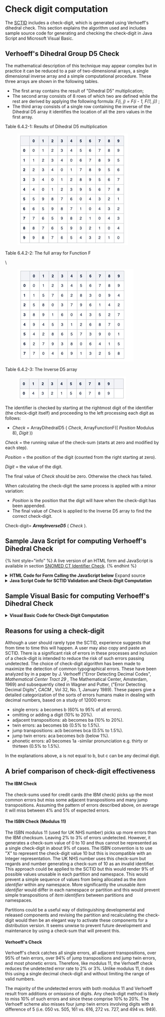 # Check digit computation

The [SCTID](../../appendices/appendix-b.-specification-reference-information/s/sctid-data-type.md) includes a check-digit, which is generated using Verhoeff's dihedral check. This section explains the algorithm used and includes sample source code for generating and checking the check-digit in Java Script and Microsoft Visual Basic.

## Verhoeff's Dihedral Group D5 Check

The mathematical description of this technique may appear complex but in practice it can be reduced to a pair of two-dimensional arrays, a single dimensional inverse array and a simple computational procedure. These three arrays are shown in the following tables.

* The first array contains the result of "Dihedral D5" multiplication;
* The second array consists of 8 rows of which two are defined while the rest are derived by applying the following formula: _F(i, j) = F(i - 1, F(1, j))_ ;
* The third array consists of a single row containing the inverse of the Dihedral D5 array it identifies the location of all the zero values in the first array.

Table 6.4.2-1: Results of Dihedral D5 multiplication

<figure><img src="../../.gitbook/assets/Image 11-08-2025 at 13.54.jpeg" alt=""><figcaption></figcaption></figure>



Table 6.4.2-2: The full array for Function F

\


<figure><img src="../../.gitbook/assets/Image 11-08-2025 at 13.56.jpeg" alt=""><figcaption></figcaption></figure>

Table 6.4.2-3: The Inverse D5 array

<figure><img src="../../.gitbook/assets/Image 11-08-2025 at 13.58.jpeg" alt=""><figcaption></figcaption></figure>

The identifier is checked by starting at the rightmost digit of the identifier (the check-digit itself) and proceeding to the left processing each digit as follows:

* _Check_ = ArrayDihedralD5 ( _Check_, ArrayFunctionF(( _Position_ Modulus 8), _Digit_ ))

_Check_ = the running value of the check-sum (starts at zero and modified by each step).

_Position_ = the position of the digit (counted from the right starting at zero).

_Digit_ = the value of the digit.

The final value of _Check_ should be zero. Otherwise the check has failed.

When calculating the check-digit the same process is applied with a minor variation:

* _Position_ is the position that the digit will have when the  check-digit has been appended.
* The final value of _Check_ is applied to the Inverse D5 array to find the correct check-digit.

Check-digit= _**ArrayInverseD5**_ ( _Check_ ).

## Sample Java Script for computing Verhoeff's Dihedral Check

{% hint style="info" %}
A live version of an HTML form and JavaScript is available in section [SNOMED CT Identifier Check](6.4.1-snomed-ct-identifier-check.md).
{% endhint %}

<details>

<summary><strong>HTML Code for Form Calling the JavaScript below</strong> Expand source</summary>

`<style>`

`p.p1 {margin: 0.0px 0.0px 0.0px 0.0px; font: 12.0px Helvetica}`

`span.s1 {color: #021da7}span.s2 {color: #f9975e}`

`span.s3 {color: #ff9450}`

`span.s4 {color: #ab4500}`

`span.s5 {color: #a7a400}`

`table {border-width: 6px; border-color: #0080ff; border-collapse: collapse; border-style: ridge;}`

`td {border-width: 3px; border-color: #0080ff; border-collapse: collapse; padding: 6px; border-style: ridge;}`

`</style>`

`<form` `action=""` `name="form">`&#x20;

&#x20;       `<table` `width="441">`

&#x20;       `<tr>`

&#x20;           `<td` `width="212"` `height="25"> Partial Identifier <br/>(without check-digit)&nbsp;`&#x20;

`</td>`

&#x20;           `<td` `width="115"` `height="25">`&#x20;

&#x20;              `<input` `name="num"` `size="18"/>`&#x20;

&#x20;          `</td>`

&#x20;           `<td` `width="92"` `height="25">`

&#x20;               `<input` `onclick="VerhoeffCompute()"` `type="button"` `value="Compute"/>`

`</td>`&#x20;

&#x20;     `</tr>`&#x20;

&#x20;      `<tr>`&#x20;

&#x20;          `<td` `width="212"` `height="35"> SNOMED CT Identifier </td>`

&#x20;           `<td` `width="115"` `height="35">                <input` `name="numcd"` `size="18"/>`&#x20;

&#x20;          `</td>`&#x20;

&#x20;          `<td` `width="92"` `height="35">                <input` `onclick="VerhoeffCheck()"` `type="button"` `value="Check"/>`

`</td>`

&#x20;       `</tr>`

&#x20;       `<tr>`&#x20;

&#x20;          `<td` `width="212"` `height="23"> Result of check&nbsp; </td>`

&#x20;           `<td` `width="115"` `height="23"` `colspan="2"` `id="out"> </td>`

&#x20;       `</tr>`&#x20;

&#x20;      `<tr>`&#x20;

&#x20;          `<td` `width="212"` `height="23"> Component type </td>`

&#x20;           `<td` `width="115"` `height="23"` `colspan="2"` `id="component"> </td>`

&#x20;       `</tr>`

&#x20;       `<tr>`

&#x20;           `<td` `width="212"` `height="23"> Namespace </td>`

&#x20;           `<td` `width="115"` `height="23"` `colspan="2"` `id="extnamespace"> </td>`

&#x20;       `</tr>`&#x20;

&#x20;  `</table>`&#x20;

&#x20;  `<p` `style="margin-left: 0; margin-right: 0"> This Verhoeff checking part of this code was based on a webpage at: </p>`

&#x20;   `<ul>`&#x20;

&#x20;      `<li>`&#x20;

&#x20;          `<a` `href="`[`http://www.augustana.ab.ca/~mohrj/algorithms/checkdigit.html`](http://www.augustana.ab.ca/~mohrj/algorithms/checkdigit.html)`">`                [`http://www.augustana.ab.ca/~mohrj/algorithms/checkdigit.html`](http://www.augustana.ab.ca/~mohrj/algorithms/checkdigit.html) `</a>`

&#x20;       `</li>`&#x20;

&#x20;  `</ul>`

`</form>`

</details>

<details>

<summary><strong>Java Script Code for SCTID Validation and Check-Digit Computation</strong></summary>

`var` `FnF = new` `Array();`   &#x20;

&#x20;     `FnF[0] = [0, 1, 2, 3, 4, 5, 6, 7, 8, 9];`   &#x20;

&#x20;     `FnF[1] = [1, 5, 7, 6, 2, 8, 3, 0, 9, 4];`   &#x20;

&#x20;           `for` `( var` `i = 2; i < 8; i++ )`&#x20;

&#x20;   `{`         &#x20;

&#x20;                `FnF[i] = [,,,,,,,,,];`&#x20;

&#x20;      `for` `( var` `j = 0; j < 10; j++ )`       &#x20;

`FnF[i][j] = FnF[i - 1][FnF[1][j]];`&#x20;

&#x20;  `}`

`var` `Dihedral = new` `Array(   [0, 1, 2, 3, 4, 5, 6, 7, 8, 9],   [1, 2, 3, 4, 0, 6, 7, 8, 9, 5],   [2, 3, 4, 0, 1, 7, 8, 9, 5, 6],   [3, 4, 0, 1, 2, 8, 9, 5, 6, 7],   [4, 0, 1, 2, 3, 9, 5, 6, 7, 8],   [5, 9, 8, 7, 6, 0, 4, 3, 2, 1],   [6, 5, 9, 8, 7, 1, 0, 4, 3, 2],   [7, 6, 5, 9, 8, 2, 1, 0, 4, 3],   [8, 7, 6, 5, 9, 3, 2, 1, 0, 4],   [9, 8, 7, 6, 5, 4, 3, 2, 1, 0] );`&#x20;

`var` `InverseD5 = new` `Array(0, 4, 3, 2, 1, 5, 6, 7, 8, 9 );`



`function` `VerhoeffCheck()`

&#x20;      `{`

&#x20;   `var` `check = 0;`

&#x20;   `var` `IdValue = document.form.numcd.value;`

`document.getElementById("out").innerText = "";`

`document.getElementById("out").setAttribute("style","color:red;");`

`document.getElementById("component").innerText ="Invalid partition";`

`document.getElementById("component").setAttribute("style","color:green;");`

`document.getElementById("extnamespace").innerText ="No namespace";`

`document.getElementById("extnamespace").setAttribute("style","color:red;");`

&#x20;`for` `( var` `i=IdValue.length-1; i >=0; i-- )`

`check = Dihedral[check][FnF[(IdValue.length-i-1) % 8][IdValue.charAt(i)]];`

&#x20;   `if` `( check != 0 ) { document.getElementById("out").innerText = "Check-digit ERROR"; }`

`else` `if`  `(IdValue.length < 6) {document.getElementById("out").innerText = "SCTID too short";}`

`else` `if`  `(IdValue.length > 18) {document.getElementById("out").innerText = "SCTID too long";}`

`else` `{document.getElementById("out").innerText = "Check-digit OK";`

`document.getElementById("out").setAttribute("style","color:green;");`

`switch` `(IdValue.substr(IdValue.length-3,2))`&#x20;

&#x20;  `{`&#x20;

&#x20;  `case` `"00":`

`document.getElementById("component").innerText ="Concept";        document.getElementById("extnamespace").innerText ="International";`

&#x20;       `break;`

&#x20;   `case` `"01":`

`document.getElementById("component").innerText ="Description";`

`document.getElementById("extnamespace").innerText ="International";`

&#x20;       `break;`

&#x20;   `case` `"02":`

`document.getElementById("component").innerText ="Relationship";`

`document.getElementById("extnamespace").innerText ="International";`

&#x20;       `break;`&#x20;

&#x20;  `case` `"03":`

`document.getElementById("component").innerText ="Subset (RF1)";`

`document.getElementById("extnamespace").innerText ="International";`

`break;`&#x20;

&#x20;  `case` `"04":`

`document.getElementById("component").innerText ="Cross Map Set (RF1)";`

`document.getElementById("extnamespace").innerText ="International";`

&#x20;       `break;`&#x20;

&#x20;  `case` `"05":`

`document.getElementById("component").innerText ="Cross Map Target (RF1)";`

`document.getElementById("extnamespace").innerText ="International";`

&#x20;       `break;`

&#x20;   `case` `"10":`

`document.getElementById("component").innerText ="Concept";        document.getElementById("extnamespace").innerText =IdValue.substr(IdValue.length-10,7);`

&#x20;       `break;`

&#x20;   `case` `"11":`

`document.getElementById("component").innerText ="Description";`

`document.getElementById("extnamespace").innerText =IdValue.substr(IdValue.length-10,7);`

`break;`

&#x20;   `case` `"12":`

`document.getElementById("component").innerText ="Relationship";`

`document.getElementById("extnamespace").innerText =IdValue.substr(IdValue.length-10,7);`

&#x20;       `break;`&#x20;

&#x20;  `case` `"13":`

`document.getElementById("component").innerText ="Subset (RF1)";`

`document.getElementById("extnamespace").innerText =IdValue.substr(IdValue.length-10,7);`

`break;`&#x20;

&#x20;  `case` `"14":`

`document.getElementById("component").innerText ="Cross Map Set (RF1)";`

`document.getElementById("extnamespace").innerText =IdValue.substr(IdValue.length-10,7);`

&#x20;       `break;`&#x20;

&#x20;  `case` `"15":`

`document.getElementById("component").innerText ="Cross Map Target (RF1)";`

`document.getElementById("extnamespace").innerText =IdValue.substr(IdValue.length-10,7);`

`break;`   &#x20;

`default:`

`document.getElementById("component").setAttribute("style","color:red;");                       }`   &#x20;

`if` `(document.getElementById("extnamespace").innerText=='International') {document.getElementById("extnamespace").setAttribute("style","color:green;");}    else` `if` `(IdValue.length>10) {document.getElementById("extnamespace").setAttribute("style","color:green;");}    else`  `{document.getElementById("extnamespace").innerText="Invalid Namespace";`

&#x20;   `}`

&#x20;   `}`

&#x20;   `}`

`function` `VerhoeffCompute( )`



&#x20;       `{`&#x20;

&#x20;  `var` `IdValue = document.form.num.value; var` `check = 0;`

`document.form.numcd.value= "";`

&#x20;   `for` `( var` `i = IdValue.length-1; i >=0; i-- )`

`check = Dihedral[check][FnF[(IdValue.length-i) % 8][IdValue.charAt(i)]];`

`document.form.numcd.value = document.form.num.value + InverseD5[check];`

`VerhoeffCheck();`

`document.getElementById("out").innerText = "Computed check-digit";`   &#x20;

`}`

</details>

## Sample Visual Basic for computing Verhoeff's Dihedral Check

<details>

<summary><strong>Visual Basic Code for Check-Digit Computation</strong> </summary>

Option Explicit\
Private Dihedral (9) As Variant\
Private FnF(7) As Variant\
Private InverseD5 As Variant\
Public Function VerhoeffCheck(ByVal IdValue As String) As Boolean\
'Check the supplied value and return true or false\
Dim tCheck As Integer, i As Integer\
VerhoeffArrayInit\
For i = Len(IdValue) To 1 Step -1\
tCheck = Dihedral(tCheck)(FnF((Len(IdValue) - i) Mod 8)(Val(Mid(IdValue, i, 1))))\
Next\
VerhoeffCheck = tCheck = 0\
End Function\
Public Function VerhoeffCompute(ByVal IdValue As String) As String\
'Compute the check digit and return the identifier complete with check-digit\
Dim tCheck As Integer, i As Integer\
VerhoeffArrayInit\
For i = Len(IdValue) To 1 Step -1\
tCheck = Dihedral(tCheck)(FnF((Len(IdValue) - i + 1) Mod 8)(Val(Mid(IdValue, i, 1))))\
Next\
VerhoeffCompute = IdValue & InverseD5(tCheck)\
End Function\
Private Sub VerhoeffArrayInit()\
'Create the arrays required\
Dim i As Integer, j As Integer\
'if already created exit here\
If VarType(InverseD5) >= vbArray Then Exit Sub\
'create the DihedralD5 array\
Dihedral(0) = Array(0, 1, 2, 3, 4, 5, 6, 7, 8, 9)\
Dihedral(1) = Array(1, 2, 3, 4, 0, 6, 7, 8, 9, 5)\
Dihedral(2) = Array(2, 3, 4, 0, 1, 7, 8, 9, 5, 6)\
Dihedral(3) = Array(3, 4, 0, 1, 2, 8, 9, 5, 6, 7)\
Dihedral(4) = Array(4, 0, 1, 2, 3, 9, 5, 6, 7, 8)\
Dihedral(5) = Array(5, 9, 8, 7, 6, 0, 4, 3, 2, 1)\
Dihedral(6) = Array(6, 5, 9, 8, 7, 1, 0, 4, 3, 2)\
Dihedral(7) = Array(7, 6, 5, 9, 8, 2, 1, 0, 4, 3)\
Dihedral(8) = Array(8, 7, 6, 5, 9, 3, 2, 1, 0, 4)\
Dihedral(9) = Array(9, 8, 7, 6, 5, 4, 3, 2, 1, 0)\
'create the FunctionF array\
FnF(0) = Array(0, 1, 2, 3, 4, 5, 6, 7, 8, 9)\
FnF(1) = Array(1, 5, 7, 6, 2, 8, 3, 0, 9, 4)\
'compute the rest of the FunctionF array\
For i = 2 To 7\
FnF (i) = Array(0, 0, 0, 0, 0, 0, 0, 0, 0, 0)\
For j = 0 To 9\
FnF (i)(j) = FnF(i - 1)(FnF(1)(j))\
Next\
Next\
'Create the InverseD5 array\
InverseD5 = Array("0", "4", "3", "2", "1", "5", "6", "7", "8", "9")\
End Sub

</details>

## Reasons for using a check-digit

Although a user should rarely type the SCTID, experience suggests that from time to time this will happen. A user may also copy and paste an SCTID. There is a significant risk of errors in these processes and inclusion of a check-digit is intended to reduce the risk of such errors passing undetected. The choice of check-digit algorithm has been made to maximize the detection of common typographical errors. These have been analyzed by in a paper by J. Verhoeff ("Error Detecting Decimal Codes", _Mathematical Center Tract 29_ , The Mathematical Center, Amsterdam, 1969) and subsequently cited in Wagner and Putter, ("Error Detecting Decimal Digits", _CACM_ , Vol 32, No. 1, January 1989). These papers give a detailed categorization of the sorts of errors humans make in dealing with decimal numbers, based on a study of 12000 errors:

* single errors: a becomes b (60% to 95% of all errors).
* omitting or adding a digit (10% to 20%).
* adjacent transpositions: ab becomes ba (10% to 20%).
* twin errors: aa becomes bb (0.5% to 1.5%).
* jump transpositions: acb becomes bca (0.5% to 1.5%).
* jump twin errors: aca becomes bcb (below 1%).
* phonetic errors: a0 becomes 1a -similar pronunciation e.g. thirty or thirteen (0.5% to 1.5%).

In the explanations above, a is not equal to b, but c can be any decimal digit.

## A brief comparison of check-digit effectiveness

#### The IBM Check

The check-sums used for credit cards (the IBM check) picks up the most common errors but miss some adjacent transpositions and many jump transpositions. Assuming the pattern of errors described above, on average it will miss between 4% and 5% of expected errors.

#### The ISBN Check (Modulus 11)

The ISBN modulus 11 (used for UK NHS number) picks up more errors than the IBM checksum. Leaving 2% to 3% of errors undetected. However, it generates a check-sum value of 0 to 10 and thus cannot be represented as a single check-digit in about 9% of cases. The ISBN convention is to use "X" to represent the check-digit value 10 but this is incompatible with an Integer representation. The UK NHS number uses this check-sum but regards and number generating a check-sum of 10 as an invalid identifier. This approach could be applied to the SCTID but this would render 9% of possible values unusable in each partition and namespace. This would prevent a simple sequence of values from being allocated as the _item identifier_ within any namespace. More significantly the unusable _item identifier_ would differ in each namespace or partition and this would prevent simple transpositions of _item identifiers_ between partitions and namespaces.

Partitions could be a useful way of distinguishing developmental and released components and revising the partition and recalculating the check-digit would then be an elegant way to activate these components for a distribution version. It seems unwise to prevent future development and maintenance by using a check-sum that will prevent this.

#### Verhoeff's Check

Verhoeff's check catches all single errors, all adjacent transpositions, over 95% of twin errors, over 94% of jump transpositions and jump twin errors, and most phonetic errors. Therefore, like modulus 11, the Verhoeff check reduces the undetected error rate to 2% or 3%. Unlike modulus 11, it does this using a single decimal check-digit and without limiting the range of valid numbers.

The majority of the undetected errors with both modulus 11 and Verhoeff result from additions or omissions of digits. Any check-digit method is likely to miss 10% of such errors and since these comprise 10% to 20%. The Verhoeff scheme also misses four jump twin errors involving digits with a difference of 5 (i.e. 050 vs. 505, 161 vs. 616, 272 vs. 727, and 494 vs. 949).
